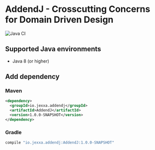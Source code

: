 # AddendJ - Crosscutting Concerns for Domain Driven Design 

![Java CI](https://github.com/repplix/AddendJ/workflows/Java%20CI/badge.svg)


## Supported Java environments
*   Java 8 (or higher)

## Add dependency

### Maven

```xml
<dependency>
  <groupId>io.jexxa.addendj</groupId>
  <artifactId>AddendJ</artifactId>
  <version>1.0.0-SNAPSHOT</version>
</dependency> 
```

### Gradle

```groovy
compile "io.jexxa.addendj:AddendJ:1.0.0-SNAPSHOT"
``` 
